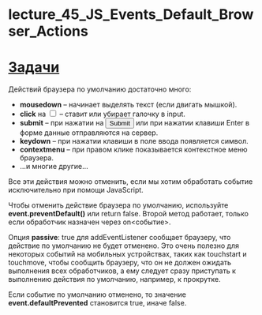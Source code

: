 # lecture_45_JS_Events_Default_Browser_Actions  
#  [Задачи ](https://github.com/schoolteacherMP/lecture_45_JS_Events_Default_Browser_Actions/blob/main/tasks.md)  

Действий браузера по умолчанию достаточно много:  

-  **mousedown** – начинает выделять текст (если двигать мышкой).  
-  **click** на <input type="checkbox"> – ставит или убирает галочку в input.  
-  **submit** – при нажатии на <input type="submit"> или при нажатии клавиши Enter в форме данные отправляются на сервер.  
-  **keydown** – при нажатии клавиши в поле ввода появляется символ.  
-  **contextmenu** – при правом клике показывается контекстное меню браузера.  
-  …и многие другие…  

Все эти действия можно отменить, если мы хотим обработать событие исключительно при помощи JavaScript.  

Чтобы отменить действие браузера по умолчанию, используйте **event.preventDefault()** или return false. Второй метод работает, только если обработчик назначен через on<событие>.  

Опция **passive**: true для addEventListener сообщает браузеру, что действие по умолчанию не будет отменено. Это очень полезно для некоторых событий на мобильных устройствах, таких как touchstart и touchmove, чтобы сообщить браузеру, что он не должен ожидать выполнения всех обработчиков, а ему следует сразу приступать к выполнению действия по умолчанию, например, к прокрутке.  

Если событие по умолчанию отменено, то значение **event.defaultPrevented** становится true, иначе false.  
